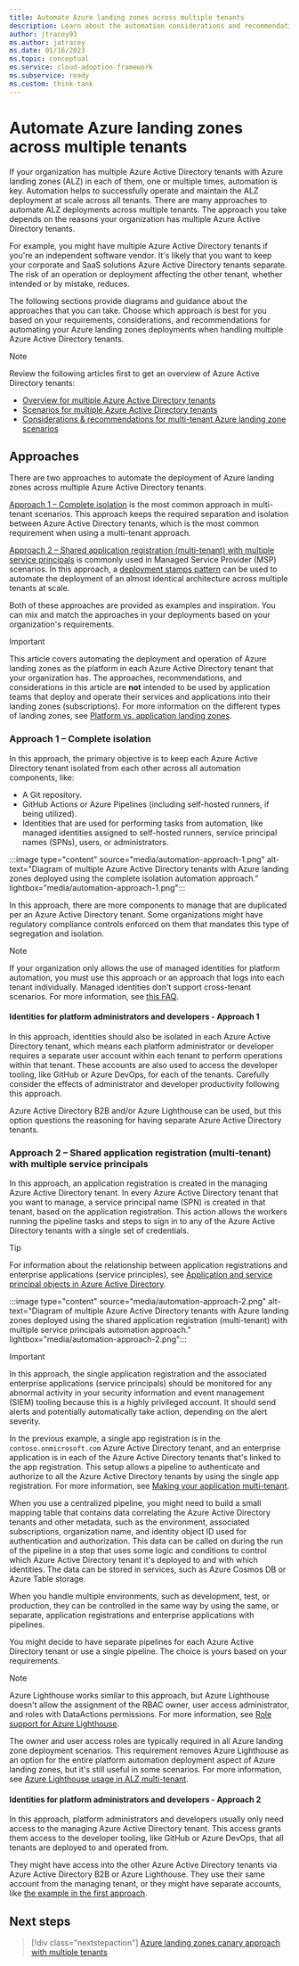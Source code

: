 ```yaml
---
title: Automate Azure landing zones across multiple tenants
description: Learn about the automation considerations and recommendations when handling multiple Azure Active Directory tenants alongside Azure landing zones.
author: jtracey93
ms.author: jatracey
ms.date: 01/16/2023
ms.topic: conceptual
ms.service: cloud-adoption-framework
ms.subservice: ready
ms.custom: think-tank
---
```


# Automate Azure landing zones across multiple tenants

If your organization has multiple Azure Active Directory tenants with Azure landing zones (ALZ) in each of them, one or multiple times, automation is key. Automation helps to successfully operate and maintain the ALZ deployment at scale across all tenants. There are many approaches to automate ALZ deployments across multiple tenants. The approach you take depends on the reasons your organization has multiple Azure Active Directory tenants.

For example, you might have multiple Azure Active Directory tenants if you're an independent software vendor. It's likely that you want to keep your corporate and SaaS solutions Azure Active Directory tenants separate. The risk of an operation or deployment affecting the other tenant, whether intended or by mistake, reduces.

The following sections provide diagrams and guidance about the approaches that you can take. Choose which approach is best for you based on your requirements, considerations, and recommendations for automating your Azure landing zones deployments when handling multiple Azure Active Directory tenants.

>[!NOTE]
> Review the following articles first to get an overview of Azure Active Directory tenants:
>
> - [Overview for multiple Azure Active Directory tenants](overview.md)
> - [Scenarios for multiple Azure Active Directory tenants](scenarios.md)
> - [Considerations & recommendations for multi-tenant Azure landing zone scenarios](considerations-recommendations.md)

## Approaches

There are two approaches to automate the deployment of Azure landing zones across multiple Azure Active Directory tenants.

[Approach 1 – Complete isolation](#approach-1--complete-isolation) is the most common approach in multi-tenant scenarios. This approach keeps the required separation and isolation between Azure Active Directory tenants, which is the most common requirement when using a multi-tenant approach.

[Approach 2 – Shared application registration (multi-tenant) with multiple service principals](#approach-2--shared-application-registration-multi-tenant-with-multiple-service-principals) is commonly used in Managed Service Provider (MSP) scenarios. In this approach, a [deployment stamps pattern](/azure/architecture/patterns/deployment-stamp) can be used to automate the deployment of an almost identical architecture across multiple tenants at scale.

Both of these approaches are provided as examples and inspiration. You can mix and match the approaches in your deployments based on your organization's requirements.

>[!IMPORTANT]
> This article covers automating the deployment and operation of Azure landing zones as the platform in each Azure Active Directory tenant that your organization has. The approaches, recommendations, and considerations in this article are **not** intended to be used by application teams that deploy and operate their services and applications into their landing zones (subscriptions). For more information on the different types of landing zones, see [Platform vs. application landing zones](/azure/cloud-adoption-framework/ready/landing-zone/#platform-vs-application-landing-zones).

### Approach 1 – Complete isolation

In this approach, the primary objective is to keep each Azure Active Directory tenant isolated from each other across all automation components, like:

- A Git repository.
- GitHub Actions or Azure Pipelines (including self-hosted runners, if being utilized).
- Identities that are used for performing tasks from automation, like managed identities assigned to self-hosted runners, service principal names (SPNs), users, or administrators.

:::image type="content" source="media/automation-approach-1.png" alt-text="Diagram of multiple Azure Active Directory tenants with Azure landing zones deployed using the complete isolation automation approach." lightbox="media/automation-approach-1.png":::

In this approach, there are more components to manage that are duplicated per an Azure Active Directory tenant. Some organizations might have regulatory compliance controls enforced on them that mandates this type of segregation and isolation.

>[!NOTE]
> If your organization only allows the use of managed identities for platform automation, you must use this approach or an approach that logs into each tenant individually. Managed identities don't support cross-tenant scenarios. For more information, see [this FAQ](/azure/active-directory/managed-identities-azure-resources/managed-identities-faq#can-i-use-a-managed-identity-to-access-a-resource-in-a-different-directorytenant).

#### Identities for platform administrators and developers - Approach 1

In this approach, identities should also be isolated in each Azure Active Directory tenant, which means each platform administrator or developer requires a separate user account within each tenant to perform operations within that tenant. These accounts are also used to access the developer tooling, like GitHub or Azure DevOps, for each of the tenants. Carefully consider the effects of administrator and developer productivity following this approach.

Azure Active Directory B2B and/or Azure Lighthouse can be used, but this option questions the reasoning for having separate Azure Active Directory tenants.

### Approach 2 – Shared application registration (multi-tenant) with multiple service principals

In this approach, an application registration is created in the managing Azure Active Directory tenant. In every Azure Active Directory tenant that you want to manage, a service principal name (SPN) is created in that tenant, based on the application registration. This action allows the workers running the pipeline tasks and steps to sign in to any of the Azure Active Directory tenants with a single set of credentials.

>[!TIP]
> For information about the relationship between application registrations and enterprise applications (service principles), see [Application and service principal objects in Azure Active Directory](/azure/active-directory/develop/app-objects-and-service-principals).

:::image type="content" source="media/automation-approach-2.png" alt-text="Diagram of multiple Azure Active Directory tenants with Azure landing zones deployed using the shared application registration (multi-tenant) with multiple service principals automation approach." lightbox="media/automation-approach-2.png":::

>[!IMPORTANT]
> In this approach, the single application registration and the associated enterprise applications (service principals) should be monitored for any abnormal activity in your security information and event management (SIEM) tooling because this is a highly privileged account. It should send alerts and potentially automatically take action, depending on the alert severity.

In the previous example, a single app registration is in the `contoso.onmicrosoft.com` Azure Active Directory tenant, and an enterprise application is in each of the Azure Active Directory tenants that's linked to the app registration. This setup allows a pipeline to authenticate and authorize to all the Azure Active Directory tenants by using the single app registration. For more information, see [Making your application multi-tenant](/azure/active-directory/develop/howto-convert-app-to-be-multi-tenant).

When you use a centralized pipeline, you might need to build a small mapping table that contains data correlating the Azure Active Directory tenants and other metadata, such as the environment, associated subscriptions, organization name, and identity object ID used for authentication and authorization. This data can be called on during the run of the pipeline in a step that uses some logic and conditions to control which Azure Active Directory tenant it's deployed to and with which identities. The data can be stored in services, such as Azure Cosmos DB or Azure Table storage.

When you handle multiple environments, such as development, test, or production, they can be controlled in the same way by using the same, or separate, application registrations and enterprise applications with pipelines.

You might decide to have separate pipelines for each Azure Active Directory tenant or use a single pipeline. The choice is yours based on your requirements.

>[!NOTE]
> Azure Lighthouse works similar to this approach, but Azure Lighthouse doesn't allow the assignment of the RBAC owner, user access administrator, and roles with DataActions permissions. For more information, see [Role support for Azure Lighthouse](/azure/lighthouse/concepts/tenants-users-roles#role-support-for-azure-lighthouse).
>
> The owner and user access roles are typically required in all Azure landing zone deployment scenarios. This requirement removes Azure Lighthouse as an option for the entire platform automation deployment aspect of Azure landing zones, but it's still useful in some scenarios. For more information, see [Azure Lighthouse usage in ALZ multi-tenant](lighthouse.md).

#### Identities for platform administrators and developers - Approach 2

In this approach, platform administrators and developers usually only need access to the managing Azure Active Directory tenant. This access grants them access to the developer tooling, like GitHub or Azure DevOps, that all tenants are deployed to and operated from.

They might have access into the other Azure Active Directory tenants via Azure Active Directory B2B or Azure Lighthouse. They use their same account from the managing tenant, or they might have separate accounts, like [the example in the first approach](#approach-1--complete-isolation).

## Next steps

> [!div class="nextstepaction"]
> [Azure landing zones canary approach with multiple tenants](canary.md)
